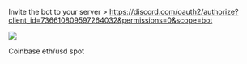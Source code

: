 Invite the bot to your server >
https://discord.com/oauth2/authorize?client_id=736610809597264032&permissions=0&scope=bot

![](https://i.imgur.com/u4Hw3Cq.png)

Coinbase eth/usd spot


